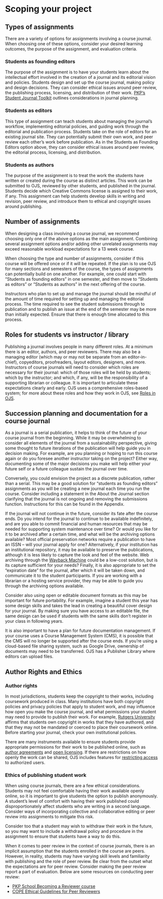 # Scoping your project

## Types of assignments

There are a variety of options for assignments involving a course journal. When choosing one of these options, consider your desired learning outcomes, the purpose of the assignment, and evaluation criteria.

### Students as founding editors

The purpose of the assignment is to have your students learn about the intellectual effort involved in the creation of a journal and its editorial vision and policies. Students design and set up the course journal, making policy and design decisions. They can consider ethical issues around peer review, the publishing process, licensing, and distribution of their work. [PKP’s Student Journal Toolkit](https://github.com/pkp/pkp-docs/edit/instructor-guide/instructor-guide/en/scoping.md) outlines considerations in journal planning.

### Students as editors

This type of assignment can teach students about managing the journal’s workflow, implementing editorial policies, and guiding work through the editorial and publication process. Students take on the role of editors for an existing journal site. They can potentially submit their own work, and peer review each other’s work before publication. As in the Students as Founding Editors option above, they can consider ethical issues around peer review, the editorial process, licensing, and distribution.

### Students as authors

The purpose of the assignment is to treat the work the students have written or created during the course as distinct articles. This work can be submitted to OJS, reviewed by other students, and published in the journal. Students decide which Creative Commons license is assigned to their work, if any. This assignment can help students develop skills in writing and revision, peer review, and introduce them to ethical and copyright issues around publishing.

## Number of assignments

When designing a class involving a course journal, we recommend choosing only one of the above options as the main assignment. Combining several assignment options and/or adding other unrelated assignments may exceed reasonable workload expectations for a 13 week course.

When choosing the type and number of assignments, consider if this course will be offered once or if it will be repeated. If the plan is to use OJS for many sections and semesters of the course, the types of assignments can potentially build on one another. For example, one could start with “Students as founding editors” in one semester, and then move to “Students as editors” or “Students as authors” in the next offering of the course.

Instructors who plan to set up and manage the journal should be mindful of the amount of time required for setting up and managing the editorial process. The time required to see the student submissions through to publication and to publish an issue at the end of the semester may be more than initially expected. Ensure that there is enough time allocated to this process.

## Roles for students vs instructor / library

Publishing a journal involves people in many different roles. At a minimum there is an editor, authors, and peer reviewers. There may also be a managing editor (which may or may not be separate from an editor-in-chief), copyeditors, proofreaders, layout editors, designers, and more. Instructors of course journals will need to consider which roles are necessary for their journal: which of those roles will be held by students; which by the instructor; and which, if any, will be the responsibility of a supporting librarian or colleague. It is important to articulate these expectations clearly and early.
OJS uses a comprehensive roles-based system; for more about these roles and how they work in OJS, see [Roles in OJS](https://docs.pkp.sfu.ca/learning-ojs/en/user-accounts#roles-in-ojs).

## Succession planning and documentation for a course journal

As a journal is a serial publication, it helps to think of the future of your course journal from the beginning. While it may be overwhelming to consider all elements of the journal from a sustainability perspective, giving some thought to future iterations of the publication will help guide you in decision making. For example, are you planning or hoping to run this course again or do you foresee another instructor taking on the project? Either way, documenting some of the major decisions you make will help either your future self or a future colleague sustain the journal over time.

Conversely, you could envision the project as a discrete publication, rather than a serial. This may be a good solution for “students as founding editors” assignments as you will be creating a new journal each time you run the course. Consider including a statement in the About the Journal section clarifying that the journal is not ongoing and removing the submissions function. Instructions for this can be found in the Appendix.

If the journal will not continue in the future, consider its fate after the course ends. Do you intend for the journal to continue to be available indefinitely, and are you able to commit financial and human resources that may be needed for supporting system maintenance over time? Or would you like for it to be archived after a certain time, and what will be the archiving options available? Most official preservation networks require a publication to have an ISSN – will your journal apply for one? Alternatively, if your institution has an institutional repository, it may be available to preserve the publications, although it is less likely to capture the look and feel of the website. Web archiving through the [Wayback Machine](https://archive.org/web/) could be a low-cost solution, but is its capture sufficient for your needs? Finally, it is also appropriate to set the “expiration date” for the journal, after which it will be taken down, and communicate it to the student participants. If you are working with a librarian or a hosting service provider, they may be able to guide you through the archiving options available.

Consider also using open or editable document formats as this may be important for future portability. For example, imagine a student this year has some design skills and takes the lead in creating a beautiful cover design for your journal. By making sure you have access to an editable file, the same design can be used if students with the same skills don’t register in your class in following years.

It is also important to have a plan for future documentation management. If your course uses a Course Management System (CMS), it is possible that the CMS will no longer be supported after the course ends. If you’re using a cloud-based file sharing system, such as Google Drive, ownership of documents may need to be transferred. OJS has a Publisher Library where editors can upload files.

## Author Rights and Ethics

### Author rights

In most jurisdictions, students keep the copyright to their works, including coursework produced in class. Many institutions have both copyright policies and privacy policies that apply to student work, and may influence how open you make the course journal, and what permissions your student may need to provide to publish their work. For example, [Rutgers University](https://www.libraries.rutgers.edu/copyright/copyright-for-students) affirms that students own copyright in works that they have authored, and that they may not be mandated or coerced to place their coursework online. Before starting your journal, check your own institutional policies.

There are many instruments available to ensure students provide appropriate permissions for their work to be published online, such as [author agreements](https://guides.lib.ku.edu/journal_editors/publication_agreements) and [open licensing](https://docs.pkp.sfu.ca/student-toolkit/en/copyright). If there are restrictions on how openly the work can be shared, OJS includes features for [restricting access](https://docs.pkp.sfu.ca/learning-ojs/en/settings-distribution#access) to authorized users.

### Ethics of publishing student work

When using course journals, there are a few ethical considerations. Students may not feel comfortable having their work available openly online, so it is important to give students the option to publish anonymously. A student’s level of comfort with having their work published could disproportionately affect students who are writing in a second language. Consider ways of incorporating collective and collaborative editing or peer review into assignments to mitigate this risk.

Consider too that a student may wish to withdraw their work in the future, so you may want to include a withdrawal policy and procedure in the assignment to ensure that students have a way to do this.

When it comes to peer review in the context of course journals, there is an implicit assumption that the students enrolled in the course are peers. However, in reality, students may have varying skill levels and familiarity with publishing and the role of peer review. Be clear from the outset what the expectations are for peer review. Consider making the peer review report a part of evaluation. Below are some resources on conducting peer review:

* [PKP School Becoming a Reviewer course](https://pkpschool.sfu.ca/courses/becoming-a-reviewer/)
* [COPE Ethical Guidelines for Peer Reviewers](https://publicationethics.org/resources/guidelines-new/cope-ethical-guidelines-peer-reviewers)
